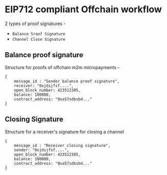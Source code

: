 # EIP712 compliant Offchain workflow

2 types of proof signatures - 

- `Balance Sroof Signature`
- `Channel Close Signature`

## Balance proof signature

Structure for proofs of offchain m2m micropayments -

```
{
	message_id : "Sender balance proof signature",
	receiver: "0xjdsjfsf....",
	open_block_number: 423512385,
	balance: 100000,
	contract_address: "0xa57sdbsbd..."
}
```
 
## Closing Signature

Structure for a receiver's signature for closing a channel

```
{
	message_id : "Receiver closing signature",
	sender: "0xjdsjfsf....",
	open_block_number: 423512385,
	balance: 100000,
	contract_address: "0xa57sdbsbd..."
}
```